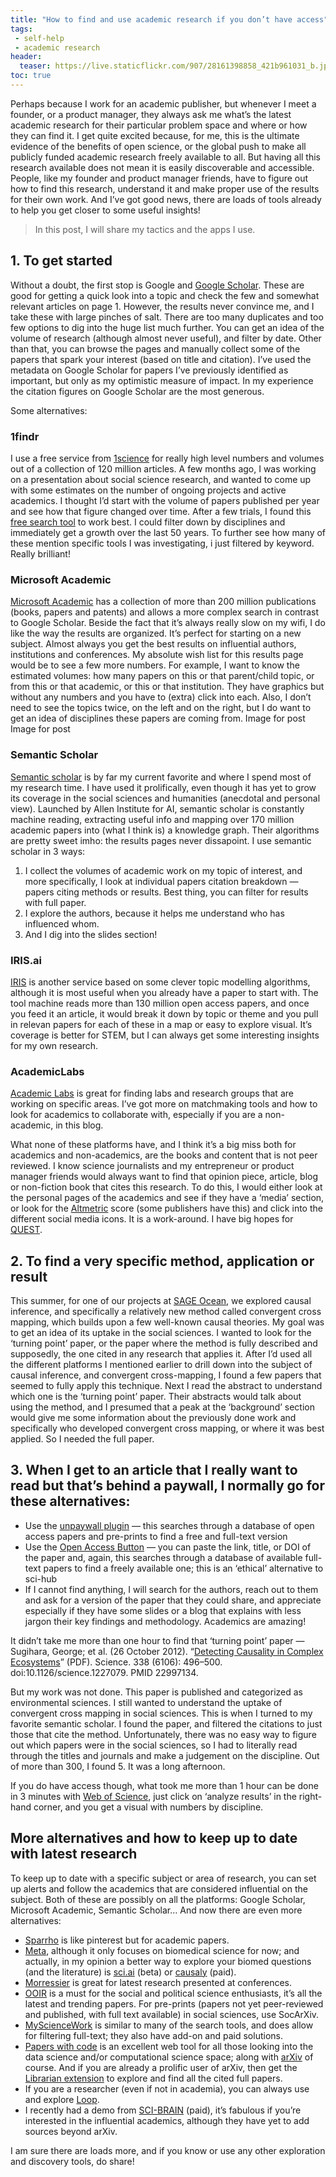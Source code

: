 ```yaml
---
title: "How to find and use academic research if you don’t have access"
tags:
 - self-help
 - academic research
header:
  teaser: https://live.staticflickr.com/907/28161398858_421b961031_b.jpg
toc: true
---  
```


Perhaps because I work for an academic publisher, but whenever I meet a founder, or a product manager, they always ask me what’s the latest academic research for their particular problem space and where or how they can find it. I get quite excited because, for me, this is the ultimate evidence of the benefits of open science, or the global push to make all publicly funded academic research freely available to all. But having all this research available does not mean it is easily discoverable and accessible. People, like my founder and product manager friends, have to figure out how to find this research, understand it and make proper use of the results for their own work. And I’ve got good news, there are loads of tools already to help you get closer to some useful insights!

> In this post, I will share my tactics and the apps I use.

## 1. To get started

Without a doubt, the first stop is Google and [Google Scholar](https://scholar.google.com/). These are good for getting a quick look into a topic and check the few and somewhat relevant articles on page 1. However, the results never convince me, and I take these with large pinches of salt. There are too many duplicates and too few options to dig into the huge list much further. You can get an idea of the volume of research (although almost never useful), and filter by date. Other than that, you can browse the pages and manually collect some of the papers that spark your interest (based on title and citation). I’ve used the metadata on Google Scholar for papers I’ve previously identified as important, but only as my optimistic measure of impact. In my experience the citation figures on Google Scholar are the most generous.

Some alternatives:

### 1findr

I use a free service from [1science](https://www.1science.com/about-us-2/) for really high level numbers and volumes out of a collection of 120 million articles. A few months ago, I was working on a presentation about social science research, and wanted to come up with some estimates on the number of ongoing projects and active academics. I thought I’d start with the volume of papers published per year and see how that figure changed over time. After a few trials, I found this [free search tool](https://1findr.1science.com/search?query=domain%3A%28%22Economic%20%26%20Social%20Sciences%22%20OR%20%22Arts%20%26%20Humanities%22%29) to work best. I could filter down by disciplines and immediately get a growth over the last 50 years. To further see how many of these mention specific tools I was investigating, i just filtered by keyword. Really brilliant!


### Microsoft Academic

[Microsoft Academic](https://academic.microsoft.com/home) has a collection of more than 200 million publications (books, papers and patents) and allows a more complex search in contrast to Google Scholar. Beside the fact that it’s always really slow on my wifi, I do like the way the results are organized. It’s perfect for starting on a new subject. Almost always you get the best results on influential authors, institutions and conferences. My absolute wish list for this results page would be to see a few more numbers. For example, I want to know the estimated volumes: how many papers on this or that parent/child topic, or from this or that academic, or this or that institution. They have graphics but without any numbers and you have to (extra) click into each. Also, I don’t need to see the topics twice, on the left and on the right, but I do want to get an idea of disciplines these papers are coming from.
Image for post
Image for post

### Semantic Scholar

[Semantic scholar](http://semanticscholar.com/) is by far my current favorite and where I spend most of my research time. I have used it prolifically, even though it has yet to grow its coverage in the social sciences and humanities (anecdotal and personal view). Launched by Allen Institute for AI, semantic scholar is constantly machine reading, extracting useful info and mapping over 170 million academic papers into (what I think is) a knowledge graph. Their algorithms are pretty sweet imho: the results pages never dissapoint. I use semantic scholar in 3 ways:

   1. I collect the volumes of academic work on my topic of interest, and more specifically, I look at individual papers citation breakdown — papers citing methods or results. Best thing, you can filter for results with full paper.
   2. I explore the authors, because it helps me understand who has influenced whom.
   3. And I dig into the slides section!

### IRIS.ai

[IRIS](http://iris.ai/) is another service based on some clever topic modelling algorithms, although it is most useful when you already have a paper to start with. The tool machine reads more than 130 million open access papers, and once you feed it an article, it would break it down by topic or theme and you pull in relevan papers for each of these in a map or easy to explore visual. It’s coverage is better for STEM, but I can always get some interesting insights for my own research.


### AcademicLabs

[Academic Labs](https://www.academiclabs.co/) is great for finding labs and research groups that are working on specific areas. I’ve got more on matchmaking tools and how to look for academics to collaborate with, especially if you are a non-academic, in this blog.

What none of these platforms have, and I think it’s a big miss both for academics and non-academics, are the books and content that is not peer reviewed. I know science journalists and my entrepreneur or product manager friends would always want to find that opinion piece, article, blog or non-fiction book that cites this research. To do this, I would either look at the personal pages of the academics and see if they have a ‘media’ section, or look for the [Altmetric](https://www.altmetric.com/) score (some publishers have this) and click into the different social media icons. It is a work-around. I have big hopes for [QUEST](http://questproject.eu/about/).


## 2. To find a very specific method, application or result

This summer, for one of our projects at [SAGE Ocean](https://ocean.sagepub.com/), we explored causal inference, and specifically a relatively new method called convergent cross mapping, which builds upon a few well-known causal theories. My goal was to get an idea of its uptake in the social sciences. I wanted to look for the ‘turning point’ paper, or the paper where the method is fully described and supposedly, the one cited in any research that applies it. After I’d used all the different platforms I mentioned earlier to drill down into the subject of causal inference, and convergent cross-mapping, I found a few papers that seemed to fully apply this technique. Next I read the abstract to understand which one is the ‘turning point’ paper. Their abstracts would talk about using the method, and I presumed that a peak at the ‘background’ section would give me some information about the previously done work and specifically who developed convergent cross mapping, or where it was best applied. So I needed the full paper.

## 3. When I get to an article that I really want to read but that’s behind a paywall, I normally go for these alternatives:

   - Use the [unpaywall plugin](https://unpaywall.org/) — this searches through a database of open access papers and pre-prints to find a free and full-text version
   - Use the [Open Access Button](https://openaccessbutton.org/) — you can paste the link, title, or DOI of the paper and, again, this searches through a database of available full-text papers to find a freely available one; this is an ‘ethical’ alternative to sci-hub
   - If I cannot find anything, I will search for the authors, reach out to them and ask for a version of the paper that they could share, and appreciate especially if they have some slides or a blog that explains with less jargon their key findings and methodology. Academics are amazing!

It didn’t take me more than one hour to find that ‘turning point’ paper — Sugihara, George; et al. (26 October 2012). “[Detecting Causality in Complex Ecosystems](http://www.uvm.edu/~cdanfort/csc-reading-group/sugihara-causality-science-2012.pdf)” (PDF). Science. 338 (6106): 496–500. doi:10.1126/science.1227079. PMID 22997134.

But my work was not done. This paper is published and categorized as environmental sciences. I still wanted to understand the uptake of convergent cross mapping in social sciences. This is when I turned to my favorite semantic scholar. I found the paper, and filtered the citations to just those that cite the method. Unfortunately, there was no easy way to figure out which papers were in the social sciences, so I had to literally read through the titles and journals and make a judgement on the discipline. Out of more than 300, I found 5. It was a long afternoon.

If you do have access though, what took me more than 1 hour can be done in 3 minutes with [Web of Science](https://www.webofknowledge.com/), just click on ‘analyze results’ in the right-hand corner, and you get a visual with numbers by discipline.

## More alternatives and how to keep up to date with latest research

To keep up to date with a specific subject or area of research, you can set up alerts and follow the academics that are considered influential on the subject. Both of these are possibly on all the platforms: Google Scholar, Microsoft Academic, Semantic Scholar… And now there are even more alternatives:

   - [Sparrho](https://www.sparrho.com/) is like pinterest but for academic papers.
   - [Meta](https://www.meta.org/), although it only focuses on biomedical science for now; and actually, in my opinion a better way to explore your biomed questions (and the literature) is [sci.ai](https://sci.ai/) (beta) or [causaly](https://www.causaly.com/) (paid).
   - [Morressier](https://www.morressier.com/) is great for latest research presented at conferences.
   - [OOIR](https://ooir.org/) is a must for the social and political science enthusiasts, it’s all the latest and trending papers. For pre-prints (papers not yet peer-reviewed and published, with full text available) in social sciences, use SocArXiv.
   - [MyScienceWork](https://www.mysciencework.com/) is similar to many of the search tools, and does allow for filtering full-text; they also have add-on and paid solutions.
   - [Papers with code](https://paperswithcode.com/) is an excellent web tool for all those looking into the data science and/or computational science space; along with [arXiv](https://arxiv.org/) of course. And if you are already a prolific user of arXiv, then get the [Librarian extension](https://fermatslibrary.com/librarian) to explore and find all the cited full papers.
   - If you are a researcher (even if not in academia), you can always use and explore [Loop](https://loop.frontiersin.org/).
   - I recently had a demo from [SCI-BRAIN](https://sci-brain.com/) (paid), it’s fabulous if you’re interested in the influential academics, although they have yet to add sources beyond arXiv.

I am sure there are loads more, and if you know or use any other exploration and discovery tools, do share!